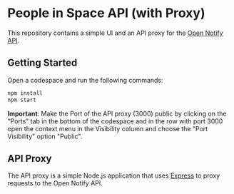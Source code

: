 # People in Space API (with Proxy)

This repository contains a simple UI and an API proxy for the [Open Notify API](http://open-notify.org/Open-Notify-API/People-In-Space/).

## Getting Started

Open a codespace and run the following commands:

```bash
npm install
npm start
```

**Important**: Make the Port of the API proxy (3000) public by clicking on the "Ports" tab in the bottom of the codespace and in the row with port 3000 open the context menu in the Visibility column and choose the "Port Visibility" option "Public".

## API Proxy

The API proxy is a simple Node.js application that uses [Express](https://expressjs.com/) to proxy requests to the Open Notify API.
